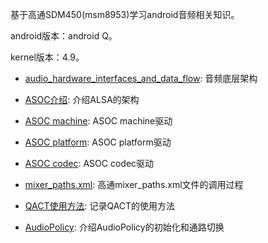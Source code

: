 基于高通SDM450(msm8953)学习android音频相关知识。

android版本：android Q。

kernel版本：4.9。

* [audio_hardware_interfaces_and_data_flow](./doc/audio_hardware_interfaces_and_data_flow.md): 音频底层架构

* [ASOC介绍](https://blog.csdn.net/droidphone/article/details/7165482): 介绍ALSA的架构

* [ASOC machine](./doc/asoc_machine.md): ASOC machine驱动

* [ASOC platform](./doc/asoc_platform.md): ASOC platform驱动

* [ASOC codec](./doc/asoc_codec.md): ASOC codec驱动

* [mixer_paths.xml](https://www.cnblogs.com/helloworldtoyou/p/8378604.html): 高通mixer_paths.xml文件的调用过程

* [QACT使用方法](https://www.cnblogs.com/helloworldtoyou/p/8136179.html): 记录QACT的使用方法

* [AudioPolicy](./doc/AudioPolicy.md): 介绍AudioPolicy的初始化和通路切换




